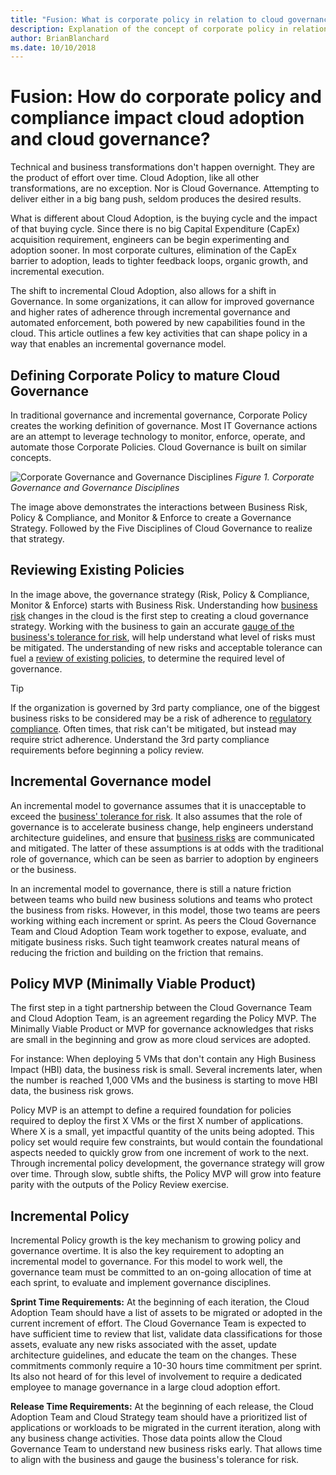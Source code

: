 ```yaml
---
title: "Fusion: What is corporate policy in relation to cloud governance"
description: Explanation of the concept of corporate policy in relation to cloud governance
author: BrianBlanchard
ms.date: 10/10/2018
---
```


# Fusion: How do corporate policy and compliance impact cloud adoption and cloud governance?

Technical and business transformations don't happen overnight. They are the product of effort over time. Cloud Adoption, like all other transformations, are no exception. Nor is Cloud Governance. Attempting to deliver either in a big bang push, seldom produces the desired results.

What is different about Cloud Adoption, is the buying cycle and the impact of that buying cycle. Since there is no big Capital Expenditure (CapEx) acquisition requirement, engineers can be begin experimenting and adoption sooner. In most corporate cultures, elimination of the CapEx barrier to adoption, leads to tighter feedback loops, organic growth, and incremental execution.

The shift to incremental Cloud Adoption, also allows for a shift in Governance. In some organizations, it can allow for improved governance and higher rates of adherence through incremental governance and automated enforcement, both powered by new capabilities found in the cloud. This article outlines a few key activities that can shape policy in a way that enables an incremental governance model.

## Defining Corporate Policy to mature Cloud Governance

In traditional governance and incremental governance, Corporate Policy creates the working definition of governance. Most IT Governance actions are an attempt to leverage technology to monitor, enforce, operate, and automate those Corporate Policies. Cloud Governance is built on similar concepts.

![Corporate Governance and Governance Disciplines](../_images/operational-transformation-govern.png)
*Figure 1. Corporate Governance and Governance Disciplines*

The image above demonstrates the interactions between Business Risk, Policy & Compliance, and Monitor & Enforce to create a Governance Strategy. Followed by the Five Disciplines of Cloud Governance to realize that strategy.

## Reviewing Existing Policies

In the image above, the governance strategy (Risk, Policy & Compliance, Monitor & Enforce) starts with Business Risk. Understanding how [business risk](understanding-business-risk.md) changes in the cloud is the first step to creating a cloud governance strategy. Working with the business to gain an accurate [gauge of the business's tolerance for risk](../../business-strategy/risk-tolerance.md), will help understand what level of risks must be mitigated. The understanding of new risks and acceptable tolerance can fuel a [review of existing policies](what-is-a-cloud-policy-review.md), to determine the required level of governance.

> [!TIP]
> If the organization is governed by 3rd party compliance, one of the biggest business risks to be considered may be a risk of adherence to [regulatory compliance](what-is-regulatory-compliance.md). Often times, that risk can't be mitigated, but instead may require strict adherence. Understand the 3rd party compliance requirements before beginning a policy review.

## Incremental Governance model

An incremental model to governance assumes that it is unacceptable to exceed the [business' tolerance for risk](../../business-strategy/risk-tolerance.md). It also assumes that the role of governance is to accelerate business change, help engineers understand architecture guidelines, and ensure that [business risks](understanding-business-risk.md) are communicated and mitigated. The latter of these assumptions is at odds with the traditional role of governance, which can be seen as barrier to adoption by engineers or the business.

In an incremental model to governance, there is still a nature friction between teams who build new business solutions and teams who protect the business from risks. However, in this model, those two teams are peers working withing each increment or sprint. As peers the Cloud Governance Team and Cloud Adoption Team work together to expose, evaluate, and mitigate business risks. Such tight teamwork creates natural means of reducing the friction and building on the friction that remains.

## Policy MVP (Minimally Viable Product)

The first step in a tight partnership between the Cloud Governance Team and Cloud Adoption Team, is an agreement regarding the Policy MVP. The Minimally Viable Product or MVP for governance acknowledges that risks are small in the beginning and grow as more cloud services are adopted.

For instance: When deploying 5 VMs that don't contain any High Business Impact (HBI) data, the business risk is small. Several increments later, when the number is reached 1,000 VMs and the business is starting to move HBI data, the business risk grows.

Policy MVP is an attempt to define a required foundation for policies required to deploy the first X VMs or the first X number of applications. Where X is a small, yet impactful quantity of the units being adopted. This policy set would require few constraints, but would contain the foundational aspects needed to quickly grow from one increment of work to the next. Through incremental policy development, the governance strategy will grow over time. Through slow, subtle shifts, the Policy MVP will grow into feature parity with the outputs of the Policy Review exercise.

## Incremental Policy

Incremental Policy growth is the key mechanism to growing policy and governance overtime. It is also the key requirement to adopting an incremental model to governance. For this model to work well, the governance team must be committed to an on-going allocation of time at each sprint, to evaluate and implement governance disciplines.

**Sprint Time Requirements:** At the beginning of each iteration, the Cloud Adoption Team should have a list of assets to be migrated or adopted in the current increment of effort. The Cloud Governance Team is expected to have sufficient time to review that list, validate data classifications for those assets, evaluate any new risks associated with the asset, update architecture guidelines, and educate the team on the changes. These commitments commonly require a 10-30 hours time commitment per sprint. Its also not heard of for this level of involvement to require a dedicated employee to manage governance in a large cloud adoption effort.

**Release Time Requirements:** At the beginning of each release, the Cloud Adoption Team and Cloud Strategy team should have a prioritized list of applications or workloads to be migrated in the current iteration, along with any business change activities. Those data points allow the Cloud Governance Team to understand new business risks early. That allows time to align with the business and gauge the business's tolerance for risk.